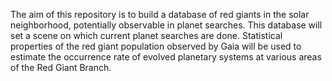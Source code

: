 The aim of this repository is to build a database of red giants in the solar neighborhood, potentially observable in planet searches.
This database will set a scene on which current planet searches are done.
Statistical properties of the red giant population observed by Gaia will be used to estimate the occurrence rate of evolved planetary systems at various areas of the Red Giant Branch.
